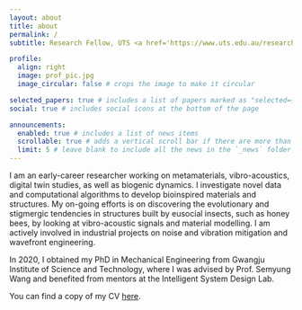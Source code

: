 ```yaml
---
layout: about
title: about
permalink: /
subtitle: Research Fellow, UTS <a href='https://www.uts.edu.au/research/centres/centre-audio-acoustics-and-vibration'>CAAV</a>

profile:
  align: right
  image: prof_pic.jpg
  image_circular: false # crops the image to make it circular

selected_papers: true # includes a list of papers marked as "selected={true}"
social: true # includes social icons at the bottom of the page

announcements:
  enabled: true # includes a list of news items
  scrollable: true # adds a vertical scroll bar if there are more than 3 news items
  limit: 5 # leave blank to include all the news in the `_news` folder
---
```


I am an early-career researcher working on metamaterials, vibro-acoustics, digital twin studies, as well as biogenic dynamics. I investigate novel data and computational algorithms to develop bioinspired materials and structures. My on-going efforts is on discovering the evolutionary and stigmergic tendencies in structures built by eusocial insects, such as honey bees, by looking at vibro-acoustic signals and material modelling. 
I am actively involved in industrial projects on noise and vibration mitigation and wavefront engineering.

In 2020, I obtained my PhD in Mechanical Engineering from Gwangju Institute of Science and Technology, where I was advised by Prof. Semyung Wang and benefited from mentors at the Intelligent System Design Lab.

You can find a copy of my CV [here](/assets/pdf/Can_Nerse_CV.pdf).
